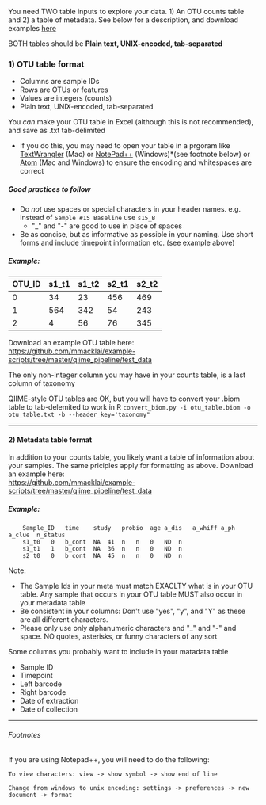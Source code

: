 You need TWO table inputs to explore your data. 1) An OTU counts table and 2) a table of metadata. See below for a description, and download examples [here](https://github.com/mmacklai/example-scripts/tree/master/qiime_pipeline/test_data)

BOTH tables should be **Plain text, UNIX-encoded, tab-separated**

### 1) OTU table format

- Columns are sample IDs
- Rows are OTUs or features
- Values are integers (counts)
- Plain text, UNIX-encoded, tab-separated

You *can* make your OTU table in Excel (although this is not recommended), and save as .txt tab-delimited
- If you do this, you may need to open your table in a prgoram like [TextWrangler](http://www.barebones.com/products/textwrangler/) (Mac) or [NotePad++](https://notepad-plus-plus.org) (Windows)*(see footnote below) or [Atom](https://atom.io) (Mac and Windows) to ensure the encoding and whitespaces are correct

##### Good practices to follow
- Do *not* use spaces or special characters in your header names. e.g. instead of `Sample #15 Baseline` use `s15_B`
  - "_" and "-" are good to use in place of spaces
- Be as concise, but as informative as possible in your naming. Use short forms and include timepoint information etc. (see example above)

##### Example:
| OTU_ID | s1_t1 | s1_t2 | s2_t1 | s2_t2 |
|--------|-------|-------|-------|-------|
| 0      | 34    | 23    | 456   | 469   |
| 1      | 564   | 342   | 54    | 243   |
| 2      | 4     | 56    | 76    | 345   |

Download an example OTU table here:  
https://github.com/mmacklai/example-scripts/tree/master/qiime_pipeline/test_data

The only non-integer column you may have in your counts table, is a last column of taxonomy

QIIME-style OTU tables are OK, but you will have to convert your .biom table to tab-delemited to work in R
`convert_biom.py -i otu_table.biom -o otu_table.txt -b --header_key='taxonomy"`

---------------
#### 2) Metadata table format

In addition to your counts table, you likely want a table of information about your samples. The same priciples apply for formatting as above. Download an example here:  
https://github.com/mmacklai/example-scripts/tree/master/qiime_pipeline/test_data

##### Example:
		Sample_ID	time	study	probio	age	a_dis	a_whiff	a_ph	a_clue	n_status
		s1_t0	0	b_cont	NA	41	n	n	0	ND	n
		s1_t1	1	b_cont	NA	36	n	n	0	ND	n
		s2_t0	0	b_cont	NA	45	n	n	0	ND	n

Note:
- The Sample Ids in your meta must match EXACLTY what is in your OTU table. Any sample that occurs in your OTU table MUST also occur in your metadata table
- Be consistent in your columns: Don't use "yes", "y", and "Y" as these are all different characters.
- Please only use only alphanumeric characters and "\_" and "\-" and space. NO quotes, asterisks, or funny characters of any sort

Some columns you probably want to include in your matadata table
- Sample ID
- Timepoint
- Left barcode
- Right barcode
- Date of extraction
- Date of collection


---------
###### Footnotes
If you are using Notepad++, you will need to do the following:
````
To view characters: view -> show symbol -> show end of line

Change from windows to unix encoding: settings -> preferences -> new document -> format
````
